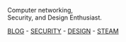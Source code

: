 Computer networking,<br>
Security, and Design Enthusiast.

[BLOG](https://jiangxue.org/~ritsu) - [SECURITY](https://hackerone.com/iepn) - [DESIGN](https://www.behance.net/1ui) - [STEAM](http://steamcommunity.com/profiles/76561199761586064)
